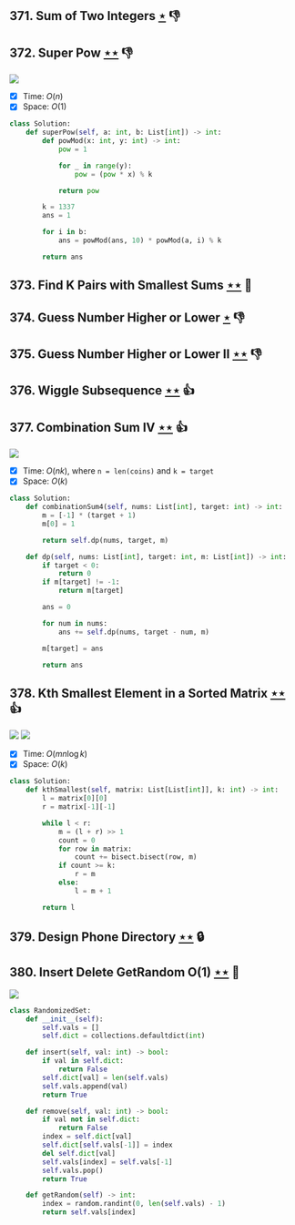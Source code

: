 ## 371. Sum of Two Integers [$\star$](https://leetcode.com/problems/sum-of-two-integers) :thumbsdown:

## 372. Super Pow [$\star\star$](https://leetcode.com/problems/super-pow) :thumbsdown:

![](https://img.shields.io/badge/-Math-434343.svg?style=flat-square)

- [x] Time: $O(n)$
- [x] Space: $O(1)$

```python
class Solution:
    def superPow(self, a: int, b: List[int]) -> int:
        def powMod(x: int, y: int) -> int:
            pow = 1

            for _ in range(y):
                pow = (pow * x) % k

            return pow

        k = 1337
        ans = 1

        for i in b:
            ans = powMod(ans, 10) * powMod(a, i) % k

        return ans
```

## 373. Find K Pairs with Smallest Sums [$\star\star$](https://leetcode.com/problems/find-k-pairs-with-smallest-sums) :muscle:

## 374. Guess Number Higher or Lower [$\star$](https://leetcode.com/problems/guess-number-higher-or-lower) :thumbsdown:

## 375. Guess Number Higher or Lower II [$\star\star$](https://leetcode.com/problems/guess-number-higher-or-lower-ii) :thumbsdown:

## 376. Wiggle Subsequence [$\star\star$](https://leetcode.com/problems/wiggle-subsequence) :thumbsup:

## 377. Combination Sum IV [$\star\star$](https://leetcode.com/problems/combination-sum-iv) :thumbsup:

![](https://img.shields.io/badge/-Dynamic%20Programming-113285.svg?style=flat-square)

- [x] Time: $O(nk)$, where `n = len(coins)` and `k = target`
- [x] Space: $O(k)$

```python
class Solution:
    def combinationSum4(self, nums: List[int], target: int) -> int:
        m = [-1] * (target + 1)
        m[0] = 1

        return self.dp(nums, target, m)

    def dp(self, nums: List[int], target: int, m: List[int]) -> int:
        if target < 0:
            return 0
        if m[target] != -1:
            return m[target]

        ans = 0

        for num in nums:
            ans += self.dp(nums, target - num, m)

        m[target] = ans

        return ans
```

## 378. Kth Smallest Element in a Sorted Matrix [$\star\star$](https://leetcode.com/problems/kth-smallest-element-in-a-sorted-matrix) :thumbsup:

![](https://img.shields.io/badge/-Binary%20Search-1B813E.svg?style=flat-square) ![](https://img.shields.io/badge/-Heap-0F4C3A.svg?style=flat-square)

- [x] Time: $O(mn\log k)$
- [x] Space: $O(k)$

```python
class Solution:
    def kthSmallest(self, matrix: List[List[int]], k: int) -> int:
        l = matrix[0][0]
        r = matrix[-1][-1]

        while l < r:
            m = (l + r) >> 1
            count = 0
            for row in matrix:
                count += bisect.bisect(row, m)
            if count >= k:
                r = m
            else:
                l = m + 1

        return l
```

## 379. Design Phone Directory [$\star\star$](https://leetcode.com/problems/design-phone-directory) 🔒

## 380. Insert Delete GetRandom O(1) [$\star\star$](https://leetcode.com/problems/insert-delete-getrandom-o1) :muscle:

![](https://img.shields.io/badge/-Hash%20Table-7BA23F.svg?style=flat-square)

```python
class RandomizedSet:
    def __init__(self):
        self.vals = []
        self.dict = collections.defaultdict(int)

    def insert(self, val: int) -> bool:
        if val in self.dict:
            return False
        self.dict[val] = len(self.vals)
        self.vals.append(val)
        return True

    def remove(self, val: int) -> bool:
        if val not in self.dict:
            return False
        index = self.dict[val]
        self.dict[self.vals[-1]] = index
        del self.dict[val]
        self.vals[index] = self.vals[-1]
        self.vals.pop()
        return True

    def getRandom(self) -> int:
        index = random.randint(0, len(self.vals) - 1)
        return self.vals[index]
```
